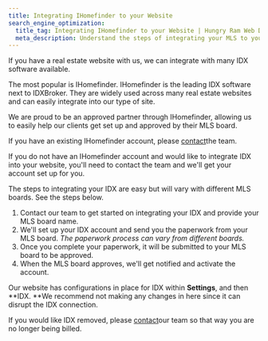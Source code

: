 ```yaml
---
title: Integrating IHomefinder to your Website
search_engine_optimization:
  title_tag: Integrating IHomefinder to your Website | Hungry Ram Web Design
  meta_description: Understand the steps of integrating your MLS to your website.
---
```

If you have a real estate website with us, we can integrate with many IDX software available.

The most popular is IHomefinder. IHomefinder is the leading IDX software next to IDXBroker. They are widely used across many real estate websites and can easily integrate into our type of site.

We are proud to be an approved partner through IHomefinder, allowing us to easily help our clients get set up and approved by their MLS board.

If you have an existing IHomefinder account, please [contact](/contact)the team.

If you do not have an IHomefinder account and would like to integrate IDX into your website, you'll need to contact the team and we'll get your account set up for you.

The steps to integrating your IDX are easy but will vary with different MLS boards. See the steps below.

1. Contact our team to get started on integrating your IDX and provide your MLS board name.
2. We'll set up your IDX account and send you the paperwork from your MLS board. *The paperwork process can vary from different boards.*
3. Once you complete your paperwork, it will be submitted to your MLS board to be approved.
4. When the MLS board approves, we'll get notified and activate the account.

Our website has configurations in place for IDX within **Settings**, and then **IDX.&nbsp;**We recommend not making any changes in here since it can disrupt the IDX connection.

If you would like IDX removed, please [contact](/contact)our team so that way you are no longer being billed.
